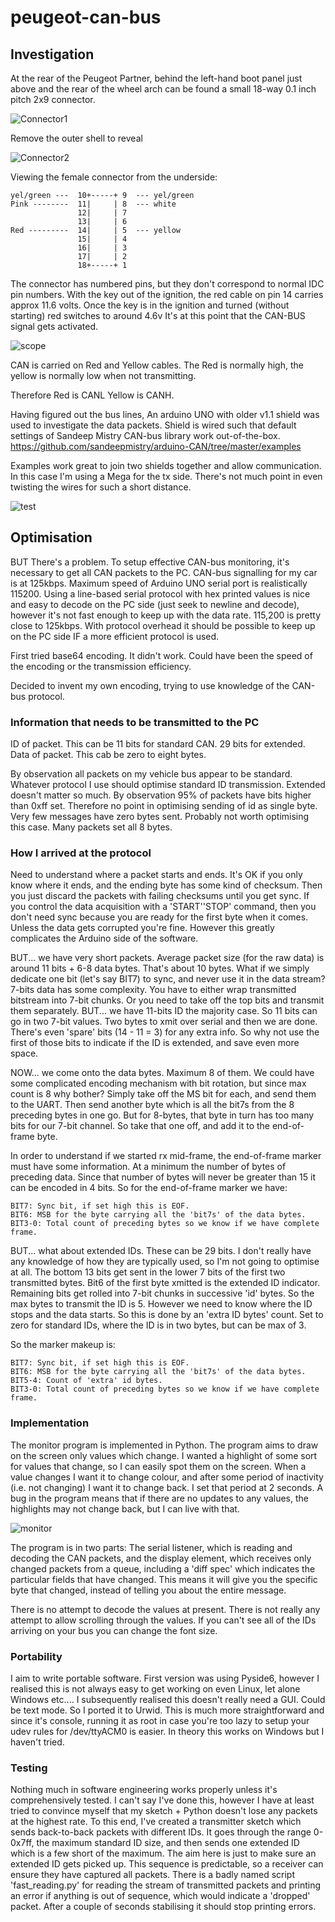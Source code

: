 # peugeot-can-bus

## Investigation

At the rear of the Peugeot Partner, behind the left-hand boot panel just above and the rear of the wheel arch can be found a small 18-way 0.1 inch pitch 2x9 connector.

![Connector1](canbus_connector1.png)

Remove the outer shell to reveal

![Connector2](canbus_connector2.png)


Viewing the female connector from the underside:

```
yel/green ---  10+-----+ 9  --- yel/green
Pink --------  11|     | 8  --- white
               12|     | 7
               13|     | 6
Red ---------  14|     | 5  --- yellow
               15|     | 4
               16|     | 3
               17|     | 2
               18+-----+ 1
```
   
The connector has numbered pins, but they don't correspond to normal IDC pin numbers.
With the key out of the ignition, the red cable on pin 14 carries approx 11.6 volts.
Once the key is in the ignition and turned (without starting) red switches to around 4.6v
It's at this point that the CAN-BUS signal gets activated.

![scope](canbus_scope.png)

CAN is carried on Red and Yellow cables.   The Red is normally high, the yellow is normally low when not transmitting.

Therefore Red is CANL
Yellow is CANH.

Having figured out the bus lines, An arduino UNO with older v1.1 shield was used to investigate the data packets.  Shield is wired such that 
default settings of Sandeep Mistry CAN-bus library work out-of-the-box.
https://github.com/sandeepmistry/arduino-CAN/tree/master/examples

Examples work great to join two shields together and allow communication.  In this case I'm using a Mega for the tx side.  There's not much
point in even twisting the wires for such a short distance.

![test](canbus_test.png)

## Optimisation

BUT There's a problem.  To setup effective CAN-bus monitoring, it's necessary to get all CAN packets to the PC.  CAN-bus signalling for my car is 
at 125kbps.  Maximum speed of Arduino UNO serial port is realistically 115200.
Using a line-based serial protocol with hex printed values is nice and easy to decode on the PC side (just seek to newline and decode),
however it's not fast enough to keep up with the data rate.   115,200 is pretty close to 125kbps.  With protocol overhead it should be
possible to keep up on the PC side IF a more efficient protocol is used.

First tried base64 encoding.  It didn't work.  Could have been the speed of the encoding or the transmission efficiency.

Decided to invent my own encoding, trying to use knowledge of the CAN-bus protocol.

### Information that needs to be transmitted to the PC

ID of packet.  This can be 11 bits for standard CAN.  29 bits for extended.
Data of packet.  This cab be zero to eight bytes.

By observation all packets on my vehicle bus appear to be standard.  Whatever protocol I use should optimise standard ID transmission.
Extended doesn't matter so much.
By observation 95% of packets have bits higher than 0xff set.  Therefore no point in optimising sending of id as single byte.
Very few messages have zero bytes sent.  Probably not worth optimising this case.
Many packets set all 8 bytes.

### How I arrived at the protocol

Need to understand where a packet starts and ends.  It's OK if you only know where it ends, and the ending byte has some kind of checksum.
Then you just discard the packets with failing checksums until you get sync.
If you control the data acquisition with a 'START''STOP' command, then you don't need sync because you are ready for the first byte when it 
comes.  Unless the data gets corrupted you're fine.  However this greatly complicates the Arduino side of the software.

BUT... we have very short packets.  Average packet size (for the raw data) is around 11 bits + 6-8 data bytes.  That's about 10 bytes.
What if we simply dedicate one bit (let's say BIT7) to sync, and never use it in the data stream?  7-bits data has some complexity.  You 
have to either wrap transmitted bitstream into 7-bit chunks.  Or you need to take off the top bits and transmit them separately.
BUT... we have 11-bits ID the majority case.  So 11 bits can go in two 7-bit values.  Two bytes to xmit over serial and then we are done.
There's even 'spare' bits (14 - 11 = 3) for any extra info.  So why not use the first of those bits to indicate if the ID is extended, 
and save even more space.

NOW... we come onto the data bytes.  Maximum 8 of them.  We could have some complicated encoding mechanism with bit rotation, but since
max count is 8 why bother?  Simply take off the MS bit for each, and send them to the UART.  Then send another byte which is all the 
bit7s from the 8 preceding bytes in one go.   But for 8-bytes, that byte in turn has too many bits for our 7-bit channel.  So take that 
one off, and add it to the end-of-frame byte.

In order to understand if we started rx mid-frame, the end-of-frame marker must have some information.  At a minimum the number of bytes of 
preceding data.  Since that number of bytes will never be greater than 15 it can be encoded in 4 bits.  So for the end-of-frame marker we
have:

```
BIT7: Sync bit, if set high this is EOF.
BIT6: MSB for the byte carrying all the 'bit7s' of the data bytes.
BIT3-0: Total count of preceding bytes so we know if we have complete frame.
```

BUT... what about extended IDs.  These can be 29 bits.  I don't really have any knowledge of how they are typically used, so I'm not going to
optimise at all.  The bottom 13 bits get sent in the lower 7 bits of the first two transmitted bytes.  Bit6 of the first byte xmitted is
the extended ID indicator.  Remaining bits get rolled into 7-bit chunks in successive 'id' bytes.  So the max bytes to transmit the ID is 5.
However we need to know where the ID stops and the data starts.  So this is done by an 'extra ID bytes' count.  Set to zero for standard
IDs, where the ID is in two bytes, but can be max of 3.

So the marker makeup is:
```
BIT7: Sync bit, if set high this is EOF.
BIT6: MSB for the byte carrying all the 'bit7s' of the data bytes.
BIT5-4: Count of 'extra' id bytes.   
BIT3-0: Total count of preceding bytes so we know if we have complete frame.
```

### Implementation

The monitor program is implemented in Python.  The program aims to draw on the screen only values which change.  I wanted a highlight of 
some sort for values that change, so I can easily spot them on the screen.  When a value changes I want it to change colour, and after some 
period of inactivity (i.e. not changing) I want it to change back.  I set that period at 2 seconds.  A bug in the program means that if there
are no updates to any values, the highlights may not change back, but I can live with that.

![monitor](monitor.png)

The program is in two parts:  The serial listener, which is reading and decoding the CAN packets, and the display element, which receives
only changed packets from a queue, including a 'diff spec' which indicates the particular fields that have changed.  This means it will 
give you the specific byte that changed, instead of telling you about the entire message.

There is no attempt to decode the values at present.  There is not really any attempt to allow scrolling through the values.  If you can't
see all of the IDs arriving on your bus you can change the font size.

### Portability

I aim to write portable software.  First version was using Pyside6, however I realised this is not always easy to get working on 
even Linux, let alone Windows etc....  I subsequently realised this doesn't really need a GUI.  Could be text mode.  So I ported it to 
Urwid.  This is much more straightforward and since it's console, running it as root in case you're too lazy to setup your udev rules 
for /dev/ttyACM0 is easier.  In theory this works on Windows but I haven't tried.

### Testing

Nothing much in software engineering works properly unless it's comprehensively tested.  I can't say I've done this, however I have at least tried
to convince myself that my sketch + Python doesn't lose any packets at the highest rate.  To this end, I've created a transmitter 
sketch which sends back-to-back packets with different IDs.  It goes through the range 0-0x7ff, the maximum standard ID size, and then sends
one extended ID which is a few short of the maximum.  The aim here is just to make sure an extended ID gets picked up.  This sequence is 
predictable, so a receiver can ensure they have captured all packets.  There is a badly named script 'fast_reading.py' for reading the stream
of transmitted packets and printing an error if anything is out of sequence, which would indicate a 'dropped' packet.  After a couple of seconds
stabilising it should stop printing errors.


